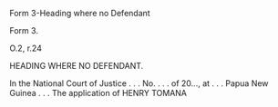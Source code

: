 Form 3-Heading where no Defendant

Form 3.

O.2, r.24

HEADING WHERE NO DEFENDANT.

In the National Court of Justice . . . No. . . . of 20\..., at . . .
Papua New Guinea . . . The application of HENRY TOMANA

